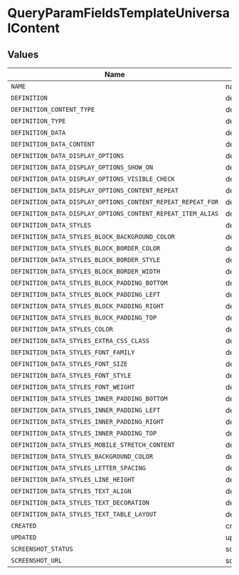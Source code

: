 # QueryParamFieldsTemplateUniversalContent


## Values

| Name                                                        | Value                                                       |
| ----------------------------------------------------------- | ----------------------------------------------------------- |
| `NAME`                                                      | name                                                        |
| `DEFINITION`                                                | definition                                                  |
| `DEFINITION_CONTENT_TYPE`                                   | definition.content_type                                     |
| `DEFINITION_TYPE`                                           | definition.type                                             |
| `DEFINITION_DATA`                                           | definition.data                                             |
| `DEFINITION_DATA_CONTENT`                                   | definition.data.content                                     |
| `DEFINITION_DATA_DISPLAY_OPTIONS`                           | definition.data.display_options                             |
| `DEFINITION_DATA_DISPLAY_OPTIONS_SHOW_ON`                   | definition.data.display_options.show_on                     |
| `DEFINITION_DATA_DISPLAY_OPTIONS_VISIBLE_CHECK`             | definition.data.display_options.visible_check               |
| `DEFINITION_DATA_DISPLAY_OPTIONS_CONTENT_REPEAT`            | definition.data.display_options.content_repeat              |
| `DEFINITION_DATA_DISPLAY_OPTIONS_CONTENT_REPEAT_REPEAT_FOR` | definition.data.display_options.content_repeat.repeat_for   |
| `DEFINITION_DATA_DISPLAY_OPTIONS_CONTENT_REPEAT_ITEM_ALIAS` | definition.data.display_options.content_repeat.item_alias   |
| `DEFINITION_DATA_STYLES`                                    | definition.data.styles                                      |
| `DEFINITION_DATA_STYLES_BLOCK_BACKGROUND_COLOR`             | definition.data.styles.block_background_color               |
| `DEFINITION_DATA_STYLES_BLOCK_BORDER_COLOR`                 | definition.data.styles.block_border_color                   |
| `DEFINITION_DATA_STYLES_BLOCK_BORDER_STYLE`                 | definition.data.styles.block_border_style                   |
| `DEFINITION_DATA_STYLES_BLOCK_BORDER_WIDTH`                 | definition.data.styles.block_border_width                   |
| `DEFINITION_DATA_STYLES_BLOCK_PADDING_BOTTOM`               | definition.data.styles.block_padding_bottom                 |
| `DEFINITION_DATA_STYLES_BLOCK_PADDING_LEFT`                 | definition.data.styles.block_padding_left                   |
| `DEFINITION_DATA_STYLES_BLOCK_PADDING_RIGHT`                | definition.data.styles.block_padding_right                  |
| `DEFINITION_DATA_STYLES_BLOCK_PADDING_TOP`                  | definition.data.styles.block_padding_top                    |
| `DEFINITION_DATA_STYLES_COLOR`                              | definition.data.styles.color                                |
| `DEFINITION_DATA_STYLES_EXTRA_CSS_CLASS`                    | definition.data.styles.extra_css_class                      |
| `DEFINITION_DATA_STYLES_FONT_FAMILY`                        | definition.data.styles.font_family                          |
| `DEFINITION_DATA_STYLES_FONT_SIZE`                          | definition.data.styles.font_size                            |
| `DEFINITION_DATA_STYLES_FONT_STYLE`                         | definition.data.styles.font_style                           |
| `DEFINITION_DATA_STYLES_FONT_WEIGHT`                        | definition.data.styles.font_weight                          |
| `DEFINITION_DATA_STYLES_INNER_PADDING_BOTTOM`               | definition.data.styles.inner_padding_bottom                 |
| `DEFINITION_DATA_STYLES_INNER_PADDING_LEFT`                 | definition.data.styles.inner_padding_left                   |
| `DEFINITION_DATA_STYLES_INNER_PADDING_RIGHT`                | definition.data.styles.inner_padding_right                  |
| `DEFINITION_DATA_STYLES_INNER_PADDING_TOP`                  | definition.data.styles.inner_padding_top                    |
| `DEFINITION_DATA_STYLES_MOBILE_STRETCH_CONTENT`             | definition.data.styles.mobile_stretch_content               |
| `DEFINITION_DATA_STYLES_BACKGROUND_COLOR`                   | definition.data.styles.background_color                     |
| `DEFINITION_DATA_STYLES_LETTER_SPACING`                     | definition.data.styles.letter_spacing                       |
| `DEFINITION_DATA_STYLES_LINE_HEIGHT`                        | definition.data.styles.line_height                          |
| `DEFINITION_DATA_STYLES_TEXT_ALIGN`                         | definition.data.styles.text_align                           |
| `DEFINITION_DATA_STYLES_TEXT_DECORATION`                    | definition.data.styles.text_decoration                      |
| `DEFINITION_DATA_STYLES_TEXT_TABLE_LAYOUT`                  | definition.data.styles.text_table_layout                    |
| `CREATED`                                                   | created                                                     |
| `UPDATED`                                                   | updated                                                     |
| `SCREENSHOT_STATUS`                                         | screenshot_status                                           |
| `SCREENSHOT_URL`                                            | screenshot_url                                              |